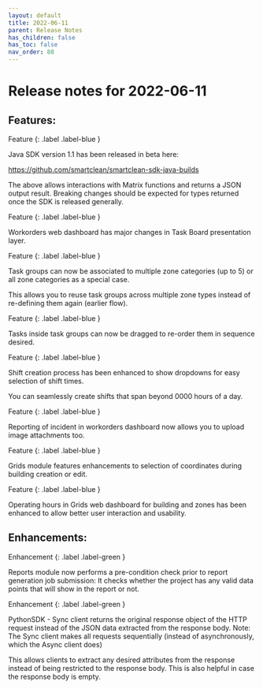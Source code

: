 ```yaml
---
layout: default
title: 2022-06-11
parent: Release Notes
has_children: false
has_toc: false
nav_order: 88
---
```


# Release notes for 2022-06-11

## Features:

Feature
{: .label .label-blue }

Java SDK version 1.1 has been released in beta here: 

https://github.com/smartclean/smartclean-sdk-java-builds

The above allows interactions with Matrix functions and returns a JSON output result.
Breaking changes should be expected for types returned once the SDK is released generally.


Feature
{: .label .label-blue }

Workorders web dashboard has major changes in Task Board presentation layer.


Feature
{: .label .label-blue }

Task groups can now be associated to multiple zone categories (up to 5) or all zone categories as a special case.

This allows you to reuse task groups across multiple zone types instead of re-defining them again (earlier flow).


Feature
{: .label .label-blue }

Tasks inside task groups can now be dragged to re-order them in sequence desired.


Feature
{: .label .label-blue }

Shift creation process has been enhanced to show dropdowns for easy selection of shift times.

You can seamlessly create shifts that span beyond 0000 hours of a day.


Feature
{: .label .label-blue }

Reporting of incident in workorders dashboard now allows you to upload image attachments too.


Feature
{: .label .label-blue }

Grids module features enhancements to selection of coordinates during building creation or edit.


Feature
{: .label .label-blue }

Operating hours in Grids web dashboard for building and zones has been enhanced to allow better user interaction and usability.


## Enhancements:

Enhancement
{: .label .label-green }

Reports module now performs a pre-condition check prior to report generation job submission: 
It checks whether the project has any valid data points that will show in the report or not.


Enhancement
{: .label .label-green }

PythonSDK - Sync client returns the original response object of the HTTP request instead of the JSON data extracted
from the response body.
Note: The Sync client makes all requests sequentially (instead of asynchronously, which the Async client does)

This allows clients to extract any desired attributes from the response instead of being restricted to the response 
body. This is also helpful in case the response body is empty.
